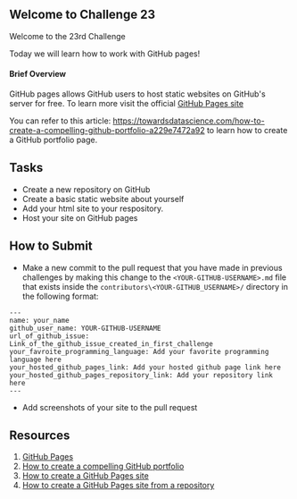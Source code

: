 ## Welcome to Challenge 23

Welcome to the 23rd Challenge 

Today we will learn how to work with GitHub pages!

#### Brief Overview

GitHub pages allows GitHub users to host static websites on GitHub's server for free. To learn more visit the official [GitHub Pages site](https://pages.github.com/)

You can refer to this article: https://towardsdatascience.com/how-to-create-a-compelling-github-portfolio-a229e7472a92 to learn how to create a GitHub portfolio page.

## Tasks

- Create a new repository on GitHub
- Create a basic static website about yourself
- Add your html site to your respository.
- Host your site on GitHub pages

## How to Submit


-  Make a new commit to the pull request that you have made in previous challenges by making this change to the ``<YOUR-GITHUB-USERNAME>.md`` file that exists inside the ``contributors\<YOUR-GITHUB_USERNAME>/`` directory in the following format: 
```
---
name: your_name
github_user_name: YOUR-GITHUB-USERNAME
url_of_github_issue: Link_of_the_github_issue_created_in_first_challenge
your_favroite_programming_language: Add your favorite programming language here
your_hosted_github_pages_link: Add your hosted github page link here
your_hosted_github_pages_repository_link: Add your repository link here
---
``` 
- Add screenshots of your site to the pull request 


## Resources
1. [GitHub Pages](https://pages.github.com/)
2. [How to create a compelling GitHub portfolio](https://towardsdatascience.com/how-to-create-a-compelling-github-portfolio-a229e7472a92)
3. [How to create a GitHub Pages site](https://help.github.com/en/github/working-with-github-pages/creating-a-github-pages-site)
4. [How to create a GitHub Pages site from a repository](https://help.github.com/en/github/working-with-github-pages/creating-a-github-pages-site#creating-your-site)